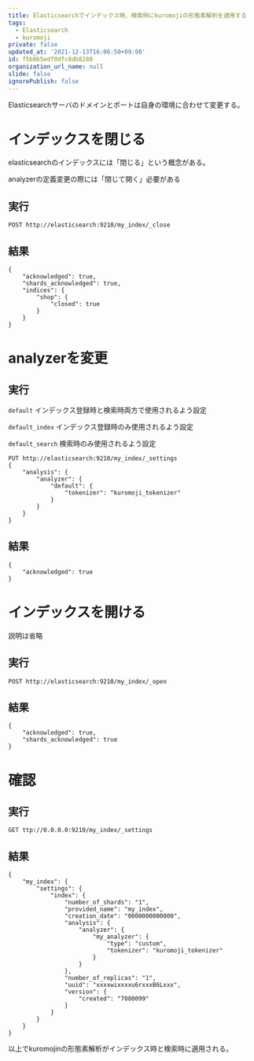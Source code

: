 ```yaml
---
title: Elasticsearchでインデックス時、検索時にkuromojiの形態素解析を適用する
tags:
  - Elasticsearch
  - kuromoji
private: false
updated_at: '2021-12-13T16:06:50+09:00'
id: f5b8b5edf0dfc8db8280
organization_url_name: null
slide: false
ignorePublish: false
---
```


Elasticsearchサーバのドメインとポートは自身の環境に合わせて変更する。




# インデックスを閉じる

elasticsearchのインデックスには「閉じる」という概念がある。

analyzerの定義変更の際には「閉じて開く」必要がある



## 実行

```
POST http://elasticsearch:9210/my_index/_close
```



## 結果

```
{
    "acknowledged": true,
    "shards_acknowledged": true,
    "indices": {
        "shop": {
            "closed": true
        }
    }
}
```





# analyzerを変更



## 実行



`default` インデックス登録時と検索時両方で使用されるよう設定

`default_index` インデックス登録時のみ使用されるよう設定

`default_search` 検索時のみ使用されるよう設定



```
PUT http://elasticsearch:9210/my_index/_settings
{
    "analysis": {
        "analyzer": {
            "default": {
                "tokenizer": "kuromoji_tokenizer"
            }
        }
    }
}
```



## 結果

```
{
    "acknowledged": true
}
```





# インデックスを開ける

説明は省略



## 実行

```
POST http://elasticsearch:9210/my_index/_open
```



## 結果

```
{
    "acknowledged": true,
    "shards_acknowledged": true
}
```





# 確認



## 実行

```
GET ttp://0.0.0.0:9210/my_index/_settings
```



## 結果

```
{
    "my_index": {
        "settings": {
            "index": {
                "number_of_shards": "1",
                "provided_name": "my_index",
                "creation_date": "0000000000000",
                "analysis": {
                    "analyzer": {
                        "my_analyzer": {
                            "type": "custom",
                            "tokenizer": "kuromoji_tokenizer"
                        }
                    }
                },
                "number_of_replicas": "1",
                "uuid": "xxxxwixxxxu6rxxxB6Lxxx",
                "version": {
                    "created": "7080099"
                }
            }
        }
    }
}
```



以上でkuromojinの形態素解析がインデックス時と検索時に適用される。
